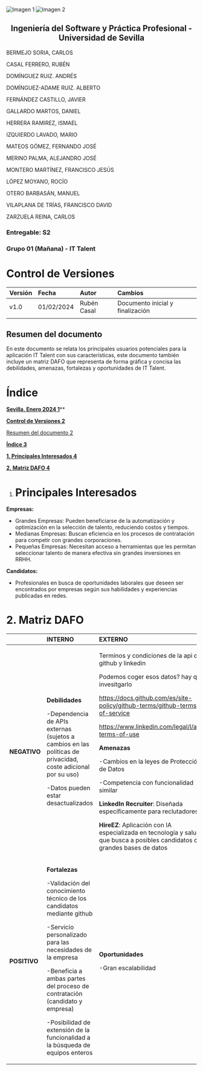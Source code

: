 ﻿<div style={{ display: 'flex' }}>
  <img src="/img/TalentLOGO.png" alt="Imagen 1" style={{ width: '50%', height: 'auto' }} />
  <img src="/img/USLOGO.png" alt="Imagen 2" style={{ width: '30%', height: '30%' }} />
</div>

## <center>Ingeniería del Software y Práctica Profesional - Universidad de Sevilla</center>

BERMEJO SORIA, CARLOS

CASAL FERRERO, RUBÉN

DOMÍNGUEZ RUIZ. ANDRÉS

DOMÍNGUEZ-ADAME RUIZ. ALBERTO

FERNÁNDEZ CASTILLO, JAVIER

GALLARDO MARTOS, DANIEL

HERRERA RAMIREZ, ISMAEL

IZQUIERDO LAVADO, MARIO

MATEOS GÓMEZ, FERNANDO JOSÉ

MERINO PALMA, ALEJANDRO JOSÉ

MONTERO MARTÍNEZ, FRANCISCO JESÚS

LÓPEZ MOYANO, ROCÍO

OTERO BARBASÁN, MANUEL

VILAPLANA DE TRÍAS, FRANCISCO DAVID

ZARZUELA REINA, CARLOS



### Entregable: S2
### Grupo 01 (Mañana) - IT Talent


# <a name="_z05qqri5g3tk"></a>Control de Versiones


|**Versión**|**Fecha**|**Autor**|**Cambios**|
| :- | :- | :- | :- |
|v1.0|01/02/2024|Rubén Casal|Documento inicial y finalización|
|||||

## <a name="_lj1qgmxpo5ez"></a>**Resumen del documento**

En este documento se relata los principales usuarios potenciales para la aplicación IT Talent con sus características, este documento también incluye un matriz DAFO que representa de forma gráfica y concisa las debilidades,  amenazas, fortalezas y oportunidades de IT Talent.


# <a name="_1fob9te"></a>
# <a name="_9j8c07fxd5sy"></a>Índice

[**Sevilla, Enero 2024	1**](#_pg8quxt9d0oa)**

[**Control de Versiones	2**](#_z05qqri5g3tk)

[Resumen del documento	2](#_lj1qgmxpo5ez)

[**Índice	3**](#_9j8c07fxd5sy)

[**1. Principales Interesados	4**](#_3znysh7)

[**2. Matriz DAFO	4**](#_g4b5auagn6tn)





1. # <a name="_3znysh7"></a> Principales Interesados 

**Empresas:**

- Grandes Empresas: Pueden beneficiarse de la automatización y optimización en la selección de talento, reduciendo costos y tiempos.
- Medianas Empresas: Buscan eficiencia en los procesos de contratación para competir con grandes corporaciones.
- Pequeñas Empresas: Necesitan acceso a herramientas que les permitan seleccionar talento de manera efectiva sin grandes inversiones en RRHH.

**Candidatos:**

- Profesionales en busca de oportunidades laborales que deseen ser encontrados por empresas según sus habilidades y experiencias publicadas en redes.
#
# <a name="_3gq8by5v778z"></a><a name="_g4b5auagn6tn"></a>2. Matriz DAFO


||**INTERNO**|**EXTERNO**|
| :- | :- | :- |
|**NEGATIVO**|<p>**Debilidades**</p><p></p><p>-Dependencia de APIs externas (sujetos a cambios en las políticas de privacidad, coste adicional por su uso)</p><p>-Datos pueden estar desactualizados</p>|<p>Terminos y condiciones de la api de github y linkedin</p><p>Podemos coger esos datos? hay que invesitgarlo</p><p></p><p></p><p>https://docs.github.com/es/site-policy/github-terms/github-terms-of-service</p><p></p><p>https://www.linkedin.com/legal/l/api-terms-of-use</p><p>**Amenazas**</p><p></p><p>-Cambios en la leyes de Protección de Datos</p><p>-Competencia con funcionalidad similar</p><p>**LinkedIn Recruiter**: Diseñada específicamente para reclutadores.</p><p>**HireEZ**: Aplicación con IA especializada en tecnología y salud que busca a posibles candidatos con grandes bases de datos</p>|
|**POSITIVO**|<p>**Fortalezas**</p><p></p><p>-Validación del conocimiento técnico de los candidatos mediante github</p><p>-Servicio personalizado para las necesidades de la empresa</p><p>-Beneficia a ambas partes del proceso de contratación (candidato y empresa)</p><p>-Posibilidad de extensión de la funcionalidad a la búsqueda de equipos enteros</p>|<p>**Oportunidades**</p><p></p><p>-Gran escalabilidad</p><p></p>|

